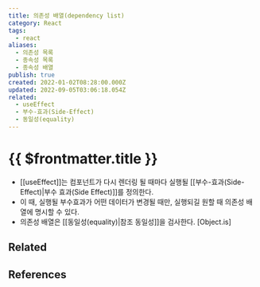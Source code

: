 ```yaml
---
title: 의존성 배열(dependency list)
category: React
tags:
  - react
aliases:
  - 의존성 목록
  - 종속성 목록
  - 종속성 배열
publish: true
created: 2022-01-02T08:28:00.000Z
updated: 2022-09-05T03:06:18.054Z
related:
  - useEffect
  - 부수-효과(Side-Effect)
  - 동일성(equality)
---
```


# {{ $frontmatter.title }}

- [[useEffect]]는 컴포넌트가 다시 렌더링 될 때마다 실행될 [[부수-효과(Side-Effect)|부수 효과(Side Effect)]]를 정의한다.
- 이 때, 실행될 부수효과가 어떤 데이터가 변경될 때만, 실행되길 원할 때 의존성 배열에 명시할 수 있다.
- 의존성 배열은 [[동일성(equality)|참조 동일성]]을 검사한다. [Object.is]

## Related

## References
